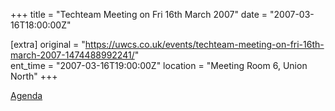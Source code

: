 +++
title = "Techteam Meeting on Fri 16th March 2007"
date = "2007-03-16T18:00:00Z"

[extra]
original = "https://uwcs.co.uk/events/techteam-meeting-on-fri-16th-march-2007-1474488992241/"    
ent_time = "2007-03-16T19:00:00Z"
location = "Meeting Room 6, Union North"
+++

[Agenda](https://www.warwickcompsoc.co.uk/mailman/private/techteam/2007-March/002056.html)


